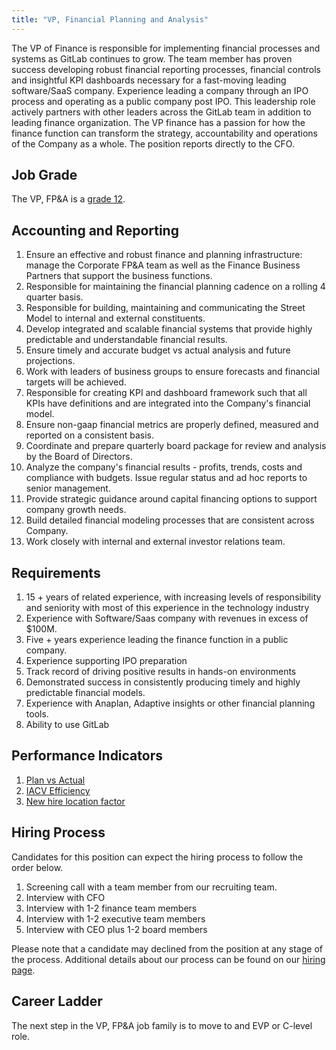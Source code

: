```yaml
---
title: "VP, Financial Planning and Analysis"
---
```


The VP of Finance is responsible for implementing financial processes and systems as GitLab continues to grow. The team member has proven success developing robust financial reporting processes, financial controls and insightful KPI dashboards necessary for a fast-moving leading software/SaaS company. Experience leading a company through an IPO process and operating as a public company post IPO. This leadership role actively partners with other leaders across the GitLab team in addition to leading finance organization. The VP finance has a passion for how the finance function can transform the strategy, accountability and operations of the Company as a whole. The position reports directly to the CFO.

## Job Grade

The VP, FP&A is a [grade 12](/handbook/total-rewards/compensation/compensation-calculator/#gitlab-job-grades).

## Accounting and Reporting

1. Ensure an effective and robust finance and planning infrastructure: manage the Corporate FP&A team as well as the Finance Business Partners that support the business functions.
1. Responsible for maintaining the financial planning cadence on a rolling 4 quarter basis.
1. Responsible for building, maintaining and communicating the Street Model to internal and external constituents.
1. Develop integrated and scalable financial systems that provide highly predictable and understandable financial results.
1. Ensure timely and accurate budget vs actual analysis and future projections.
1. Work with leaders of business groups to ensure forecasts and financial targets will be achieved.
1. Responsible for creating KPI and dashboard framework such that all KPIs have definitions and are integrated into the Company's financial model.
1. Ensure non-gaap financial metrics are properly defined, measured and reported on a consistent basis.
1. Coordinate and prepare quarterly board package for review and analysis by the Board of Directors.
1. Analyze the company's financial results - profits, trends, costs and compliance with budgets. Issue regular status and ad hoc reports to senior management.
1. Provide strategic guidance around capital financing options to support company growth needs.
1. Build detailed financial modeling processes that are consistent across Company.
1. Work closely with internal and external investor relations team.

## Requirements

1. 15 + years of related experience, with increasing levels of responsibility and seniority with most of this experience in the technology industry
1. Experience with Software/Saas company with revenues in excess of $100M.
1. Five + years experience leading the finance function in a public company.
1. Experience supporting IPO preparation
1. Track record of driving positive results in hands-on environments
1. Demonstrated success in consistently producing timely and highly predictable financial models.
1. Experience with Anaplan, Adaptive insights or other financial planning tools.
1. Ability to use GitLab

## Performance Indicators

1. [Plan vs Actual](/handbook/finance/financial-planning-and-analysis/#plan-vs-actual)
1. [IACV Efficiency](/handbook/sales/#iacv-efficiency-ratio)
1. [New hire location factor](/#new-hire-location-factor)

## Hiring Process

Candidates for this position can expect the hiring process to follow the order below.

1. Screening call with a team member from our recruiting team.
1. Interview with CFO
1. Interview with 1-2 finance team members
1. Interview with 1-2 executive team members
1. Interview with CEO plus 1-2 board members

Please note that a candidate may declined from the position at any stage of the process.
Additional details about our process can be found on our [hiring page](/handbook/hiring/).

## Career Ladder

The next step in the VP, FP&A job family is to move to and EVP or C-level role.
